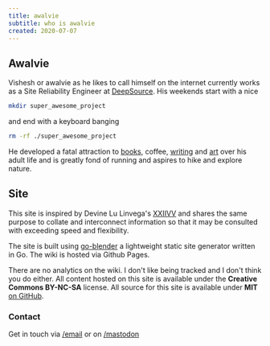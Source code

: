 ```yaml
---
title: awalvie
subtitle: who is awalvie
created: 2020-07-07
---
```


## Awalvie

Vishesh or awalvie as he likes to call himself on the internet currently
works as a Site Reliability Engineer at
[DeepSource](https://deepsource.io/). His weekends start with a nice

```sh
mkdir super_awesome_project
```

and end with a keyboard banging

```sh
rm -rf ./super_awesome_project
```

He developed a fatal attraction to [books](books.html), coffee,
[writing](writing.html) and [art](art.html) over his adult life and is
greatly fond of running and aspires to hike and explore nature.

## Site

This site is inspired by Devine Lu Linvega's
[XXIIVV](https://wiki.xxiivv.com/site/home.html) and shares the same
purpose to collate and interconnect information so that it may be
consulted with exceeding speed and flexibility.

The site is built using
[go-blender](https://github.com/awalvie/go-blender) a lightweight static
site generator written in Go. The wiki is hosted via Github Pages.

There are no analytics on the wiki. I don't like being tracked and I don't
think you do either. All content hosted on this site is available under
the **Creative Commons BY-NC-SA** license. All source for this site is
available under **MIT** [on GitHub](https://github.com/awalvie/lyceum).

### Contact

Get in touch via [/email](mailto:agrawal.vishesh.178@gmail.com) or on
[/mastodon](https://merveilles.town/@awalvie)
